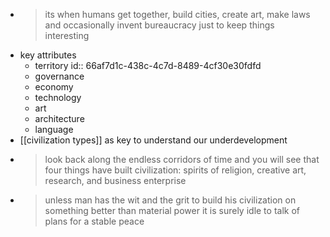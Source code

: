 - > its when humans get together, build cities, create art, make laws
  and occasionally invent bureaucracy just to keep things interesting
- key attributes
	- territory
	  id:: 66af7d1c-438c-4c7d-8489-4cf30e30fdfd
	- governance
	- economy
	- technology
	- art
	- architecture
	- language
- [[civilization types]] as key to understand our underdevelopment
- > look back along the endless corridors of time and you will see that
  four things have built civilization:  spirits of religion, creative art, research, and business enterprise
- > unless man has the wit and the grit to build his civilization on something better than material power
  it is surely idle to talk of plans for a stable peace